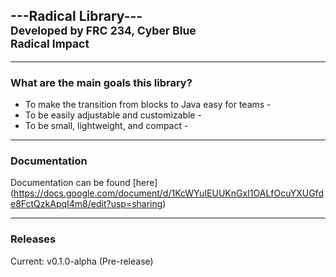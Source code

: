 ##                     ---Radical Library--- <br><sub>Developed by FRC 234, Cyber Blue</sub> <br> <sup>Radical Impact</sup>
<hr>

### What are the main goals this library?
- To make the transition from blocks to Java easy for teams -
- To be easily adjustable and customizable -
- To be small, lightweight, and compact -

<hr>

### Documentation
Documentation can be found [here] (https://docs.google.com/document/d/1KcWYuIEUUKnGxI1OALfOcuYXUGfde8FctQzkApqI4m8/edit?usp=sharing)

<hr>

### Releases
Current: v0.1.0-alpha (Pre-release)

